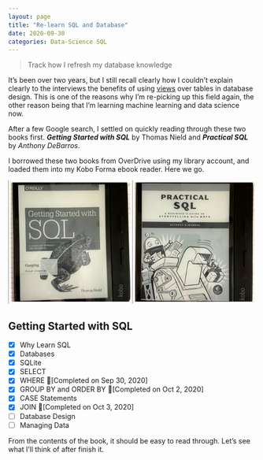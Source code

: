 ```yaml
---
layout: page
title: "Re-learn SQL and Database"
date: 2020-09-30
categories: Data-Science SQL
---
```


> Track how I refresh my database knowledge

It’s been over two years, but I still recall clearly how I couldn’t explain clearly to the interviews the benefits of using [views](https://en.wikipedia.org/wiki/View_(SQL)) over tables in database design. This is one of the reasons why I’m re-picking up this field again, the other reason being that I’m learning machine learning and data science now.

After a few Google search, I settled on quickly reading through these two books first. _**Getting Started with SQL**_ by Thomas Nield and _**Practical SQL**_ by _Anthony DeBarros_.

I borrowed these two books from OverDrive using my library account, and loaded them into my Kobo Forma ebook reader. Here we go.

![](/assets/img/sql_books.jpeg)

## Getting Started with SQL
- [x] Why Learn SQL
- [x] Databases
- [x] SQLite
- [x] SELECT
- [x] WHERE 🚩[Completed on Sep 30, 2020]
- [x] GROUP BY and ORDER BY 🚩[Completed on Oct 2, 2020]
- [x] CASE Statements
- [x] JOIN 🚩[Completed on Oct 3, 2020]
- [ ] Database Design
- [ ] Managing Data

From the contents of the book, it should be easy to read through. Let’s see what I’ll think of after finish it.